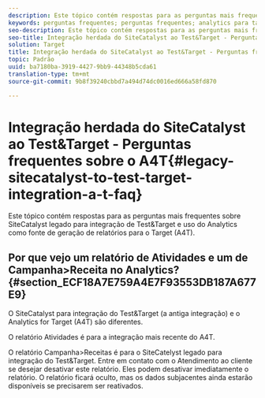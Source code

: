 ```yaml
---
description: Este tópico contém respostas para as perguntas mais frequentes sobre SiteCatalyst legado para integração de Test&Target e uso do Analytics como fonte de geração de relatórios para o Target (A4T).
keywords: perguntas frequentes; perguntas frequentes; analytics para target; a4T; sitecatalyst; campanha>receita; test& target; integração
seo-description: Este tópico contém respostas para as perguntas mais frequentes sobre SiteCatalyst legado para integração de Test&Target e uso do Analytics como fonte de geração de relatórios para o Target (A4T).
seo-title: Integração herdada do SiteCatalyst ao Test&Target - Perguntas frequentes sobre o A4T
solution: Target
title: Integração herdada do SiteCatalyst ao Test&Target - Perguntas frequentes sobre o A4T
topic: Padrão
uuid: ba7180ba-3919-4427-9bb9-44348b5cda61
translation-type: tm+mt
source-git-commit: 9b8f39240cbbd7a494d74dc0016ed666a58fd870

---
```



# Integração herdada do SiteCatalyst ao Test&amp;Target - Perguntas frequentes sobre o A4T{#legacy-sitecatalyst-to-test-target-integration-a-t-faq}

Este tópico contém respostas para as perguntas mais frequentes sobre SiteCatalyst legado para integração de Test&amp;Target e uso do Analytics como fonte de geração de relatórios para o Target (A4T).

## Por que vejo um relatório de Atividades e um de Campanha&gt;Receita no Analytics? {#section_ECF18A7E759A4E7F93553DB187A677E9}

O SiteCatalyst para integração do Test&amp;Target (a antiga integração) e o Analytics for Target (A4T) são diferentes.

O relatório Atividades é para a integração mais recente do A4T.

O relatório Campanha&gt;Receitas é para o SiteCatelyst legado para integração do Test&amp;Target. Entre em contato com o Atendimento ao cliente se desejar desativar este relatório. Eles podem desativar imediatamente o relatório. O relatório ficará oculto, mas os dados subjacentes ainda estarão disponíveis se precisarem ser reativados.

